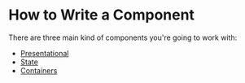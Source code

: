 # How to Write a Component

There are three main kind of components you're going to work with:

* [Presentational](presentational_components.md)
* [State](state_components.md)
* [Containers](container_components.md)
